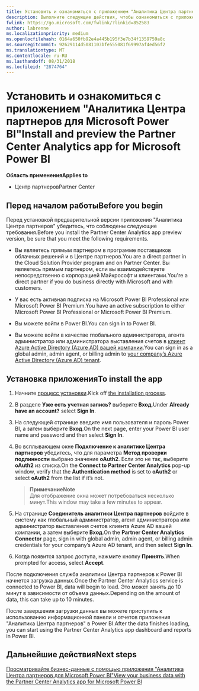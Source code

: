 ```yaml
---
title: Установить и ознакомиться с приложением "Аналитика Центра партнеров для Microsoft Power BI" | Центр партнеров
description: Выполните следующие действия, чтобы ознакомиться с приложением "Аналитика Центра партнеров для Power BI" (для прямых партнеров в программе CSP).
fwlink: https://go.microsoft.com/fwlink/?linkid=852583
author: labrenne
ms.localizationpriority: medium
ms.openlocfilehash: 0164a650fb92e4a445b195f3e7b34f1359759a8c
ms.sourcegitcommit: 92629114d5081103bfe555081f69997af4ed56f2
ms.translationtype: MT
ms.contentlocale: ru-RU
ms.lasthandoff: 08/31/2018
ms.locfileid: "2874764"
---
```

# <a name="install-and-preview-the-partner-center-analytics-app-for-microsoft-power-bi"></a><span data-ttu-id="508b8-103">Установить и ознакомиться с приложением "Аналитика Центра партнеров для Microsoft Power BI"</span><span class="sxs-lookup"><span data-stu-id="508b8-103">Install and preview the Partner Center Analytics app for Microsoft Power BI</span></span>

**<span data-ttu-id="508b8-104">Область применения</span><span class="sxs-lookup"><span data-stu-id="508b8-104">Applies to</span></span>**

-   <span data-ttu-id="508b8-105">Центр партнеров</span><span class="sxs-lookup"><span data-stu-id="508b8-105">Partner Center</span></span>

## <a name="before-you-begin"></a><span data-ttu-id="508b8-106">Перед началом работы</span><span class="sxs-lookup"><span data-stu-id="508b8-106">Before you begin</span></span>

<span data-ttu-id="508b8-107">Перед установкой предварительной версии приложения "Аналитика Центра партнеров" убедитесь, что соблюдены следующие требования.</span><span class="sxs-lookup"><span data-stu-id="508b8-107">Before you install the Partner Center Analytics app preview version, be sure that you meet the following requirements.</span></span>

-   <span data-ttu-id="508b8-108">Вы являетесь прямым партнером в программе поставщиков облачных решений и в Центре партнеров.</span><span class="sxs-lookup"><span data-stu-id="508b8-108">You are a direct partner in the Cloud Solution Provider program and on Partner Center.</span></span> <span data-ttu-id="508b8-109">Вы являетесь прямым партнером, если вы взаимодействуете непосредственно с корпорацией Майкрософт и клиентами.</span><span class="sxs-lookup"><span data-stu-id="508b8-109">You're a direct partner if you do business directly with Microsoft and with customers.</span></span>

-   <span data-ttu-id="508b8-110">У вас есть активная подписка на Microsoft Power BI Professional или Microsoft Power BI Premium.</span><span class="sxs-lookup"><span data-stu-id="508b8-110">You have an active subscription to either Microsoft Power BI Professional or Microsoft Power BI Premium.</span></span>

-   <span data-ttu-id="508b8-111">Вы можете войти в Power BI.</span><span class="sxs-lookup"><span data-stu-id="508b8-111">You can sign in to Power BI.</span></span>

-   <span data-ttu-id="508b8-112">Вы можете войти в качестве глобального администратора, агента администратор или администратора выставления счетов в [клиент Azure Active Directory (Azure AD) вашей компании](azure-active-directory-tenants-and-partner-center.md).</span><span class="sxs-lookup"><span data-stu-id="508b8-112">You can sign in as a global admin, admin agent, or billing admin to [your company’s Azure Active Directory (Azure AD) tenant](azure-active-directory-tenants-and-partner-center.md).</span></span>

## <a name="to-install-the-app"></a><span data-ttu-id="508b8-113">Установка приложения</span><span class="sxs-lookup"><span data-stu-id="508b8-113">To install the app</span></span>

1. <span data-ttu-id="508b8-114">Начните [процесс установки](https://app.powerbi.com/getdata/services/partneranalytics?cpcode=PartnerCenterAnalytics&getDataForceConnect=true&alwaysPromptForContentProviderCreds=true).</span><span class="sxs-lookup"><span data-stu-id="508b8-114">Kick off [the installation process](https://app.powerbi.com/getdata/services/partneranalytics?cpcode=PartnerCenterAnalytics&getDataForceConnect=true&alwaysPromptForContentProviderCreds=true).</span></span>

2. <span data-ttu-id="508b8-115">В разделе **Уже есть учетная запись?** выберите **Вход**.</span><span class="sxs-lookup"><span data-stu-id="508b8-115">Under **Already have an account?** select **Sign In**.</span></span> 

3.  <span data-ttu-id="508b8-116">На следующей странице введите имя пользователя и пароль Power BI, а затем выберите **Вход**.</span><span class="sxs-lookup"><span data-stu-id="508b8-116">On the next page, enter your Power BI user name and password and then select **Sign In**.</span></span> 

4.  <span data-ttu-id="508b8-117">Во всплывающем окне **Подключение к аналитике Центра партнеров** убедитесь, что для параметра **Метод проверки подлинности** выбрано значение **oAuth2**. Если это не так, выберите **oAuth2** из списка.</span><span class="sxs-lookup"><span data-stu-id="508b8-117">On the **Connect to Partner Center Analytics** pop-up window, verify that the **Authentication method** is set to **oAuth2** or select **oAuth2** from the list if it’s not.</span></span> 

    >**<span data-ttu-id="508b8-118">Примечание</span><span class="sxs-lookup"><span data-stu-id="508b8-118">Note</span></span>**<br> <span data-ttu-id="508b8-119">Для отображение окна может потребоваться несколько минут.</span><span class="sxs-lookup"><span data-stu-id="508b8-119">This window may take a few minutes to appear.</span></span>

5.  <span data-ttu-id="508b8-120">На странице **Соединитель аналитики Центра партнеров** войдите в систему как глобальный администратор, агент администратора или администратор выставления счетов клиента Azure AD вашей компании, а затем выберите **Вход**.</span><span class="sxs-lookup"><span data-stu-id="508b8-120">On the **Partner Center Analytics Connector** page, sign in with global admin, admin agent, or billing admin credentials for your company’s Azure AD tenant, and then select **Sign In**.</span></span>
 
6.  <span data-ttu-id="508b8-121">Когда появится запрос доступа, нажмите кнопку **Принять**.</span><span class="sxs-lookup"><span data-stu-id="508b8-121">When prompted for access, select **Accept**.</span></span> 

<span data-ttu-id="508b8-122">После подключения служба аналитики Центра партнеров к Power BI начнется загрузка данных.</span><span class="sxs-lookup"><span data-stu-id="508b8-122">Once the Partner Center Analytics service is connected to Power BI, data will begin to load.</span></span> <span data-ttu-id="508b8-123">Это может занять до 10 минут в зависимости от объема данных.</span><span class="sxs-lookup"><span data-stu-id="508b8-123">Depending on the amount of data, this can take up to 10 minutes.</span></span> 

<span data-ttu-id="508b8-124">После завершения загрузки данных вы можете приступить к использованию информационной панели и отчетов приложения "Аналитика Центра партнеров" в Power BI.</span><span class="sxs-lookup"><span data-stu-id="508b8-124">After the data finishes loading, you can start using the Partner Center Analytics app dashboard and reports in Power BI.</span></span>

## <a name="next-steps"></a><span data-ttu-id="508b8-125">Дальнейшие действия</span><span class="sxs-lookup"><span data-stu-id="508b8-125">Next steps</span></span>

[<span data-ttu-id="508b8-126">Просматривайте бизнес-данные с помощью приложения "Аналитика Центра партнеров для Microsoft Power BI"</span><span class="sxs-lookup"><span data-stu-id="508b8-126">View your business data with the Partner Center Analytics app for Microsoft Power BI</span></span>](power-bi-app-for-direct-partners-use.md)
